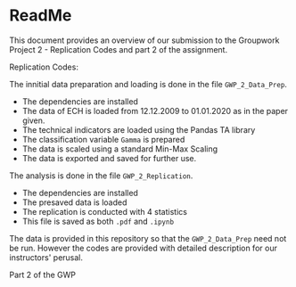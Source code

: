# ReadMe

This document provides an overview of our submission to the Groupwork Project 2 - Replication Codes and part 2 of the assignment.

Replication Codes:

The innitial data preparation and loading is done in the file `GWP_2_Data_Prep`. 
- The dependencies are installed
- The data of ECH is loaded from 12.12.2009 to 01.01.2020 as in the paper given.
- The technical indicators are loaded using the Pandas TA library
- The classification variable `Gamma` is prepared
- The data is scaled using a standard Min-Max Scaling
- The data is exported and saved for further use.

The analysis is done in the file `GWP_2_Replication`. 
- The dependencies are installed
- The presaved data is loaded
- The replication is conducted with 4 statistics
- This file is saved as both `.pdf` and `.ipynb`

The data is provided in this repository so that the `GWP_2_Data_Prep` need not be run. However the codes are provided with detailed description for our instructors' perusal.

Part 2 of the GWP
